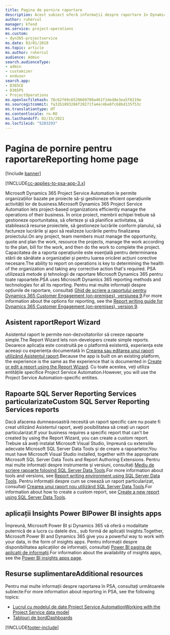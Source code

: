 ```yaml
---
title: Pagina de pornire raportare
description: Acest subiect oferă informații despre raportare în Dynamics 365 Project Service Automation.
author: ruhercul
manager: kfend
ms.service: project-operations
ms.custom:
- dyn365-projectservice
ms.date: 03/01/2019
ms.topic: article
ms.author: ruhercul
audience: Admin
search.audienceType:
- admin
- customizer
- enduser
search.app:
- D365CE
- D365PS
- ProjectOperations
ms.openlocfilehash: 78c62f69c6529669789a461f1ded8e3ea5f8219e
ms.sourcegitcommit: fa32b1893286f20271fa4ec4be8fc68bd135f53c
ms.translationtype: HT
ms.contentlocale: ro-RO
ms.lasthandoff: 02/15/2021
ms.locfileid: "5283293"
---
```

# <a name="reporting-home-page"></a><span data-ttu-id="8ad63-103">Pagina de pornire pentru raportare</span><span class="sxs-lookup"><span data-stu-id="8ad63-103">Reporting home page</span></span>

[!include [banner](../includes/psa-now-project-operations.md)]

[!INCLUDE[cc-applies-to-psa-app-3.x](../includes/cc-applies-to-psa-app-3x.md)]

<span data-ttu-id="8ad63-104">Microsoft Dynamics 365 Project Service Automation le permite organizațiilor bazate pe proiecte să-și gestioneze eficient operațiunile activității lor de business.</span><span class="sxs-lookup"><span data-stu-id="8ad63-104">Microsoft Dynamics 365 Project Service Automation lets project-based organizations efficiently manage the operations of their business.</span></span> <span data-ttu-id="8ad63-105">În orice proiect, membrii echipei trebuie să gestioneze oportunitatea, să oferteze și să planifice activitatea, să stabilească resurse proiectele, să gestioneze lucrările conform planului, să factureze lucrările și apoi să realizeze lucrările pentru finalizarea proiectului.</span><span class="sxs-lookup"><span data-stu-id="8ad63-105">On any project, team members must manage the opportunity, quote and plan the work, resource the projects, manage the work according to the plan, bill for the work, and then do the work to complete the project.</span></span> <span data-ttu-id="8ad63-106">Capacitatea de a raporta operațiunile este esențială pentru determinarea stării de sănătate a organizației și pentru luarea oricărei acțiuni corective necesare.</span><span class="sxs-lookup"><span data-stu-id="8ad63-106">The ability to report on operations is key to determining the health of the organization and taking any corrective action that's required.</span></span> <span data-ttu-id="8ad63-107">PSA utilizează metode și tehnologii de raportare Microsoft Dynamics 365 pentru toate rapoartele.</span><span class="sxs-lookup"><span data-stu-id="8ad63-107">PSA uses Microsoft Dynamics 365 reporting methods and technologies for all its reporting.</span></span> <span data-ttu-id="8ad63-108">Pentru mai multe informații despre opțiunile de raportare, consultați [Ghid de scriere a raportului pentru Dynamics 365 Customer Engagement (on-premises), versiunea 9](https://docs.microsoft.com/dynamics365/customerengagement/on-premises/analytics/reporting-analytics-with-dynamics-365).</span><span class="sxs-lookup"><span data-stu-id="8ad63-108">For more information about the options for reporting, see the [Report writing guide for Dynamics 365 Customer Engagement (on-premises), version 9](https://docs.microsoft.com/dynamics365/customerengagement/on-premises/analytics/reporting-analytics-with-dynamics-365).</span></span>

## <a name="report-wizard"></a><span data-ttu-id="8ad63-109">Asistent raport</span><span class="sxs-lookup"><span data-stu-id="8ad63-109">Report Wizard</span></span>

<span data-ttu-id="8ad63-110">Asistentul raport le permite non-dezvoltatorilor să creeze rapoarte simple.</span><span class="sxs-lookup"><span data-stu-id="8ad63-110">The Report Wizard lets non-developers create simple reports.</span></span> <span data-ttu-id="8ad63-111">Deoarece aplicația este construită pe o platformă existentă, experiența este aceeași cu experiența documentată în [Crearea sau editarea unui raport utilizând Asistentul raport](https://docs.microsoft.com/dynamics365/customerengagement/on-premises/basics/create-edit-copy-report-wizard).</span><span class="sxs-lookup"><span data-stu-id="8ad63-111">Because the app is built on an existing platform, the experience is the same as the experience that is documented in [Create or edit a report using the Report Wizard](https://docs.microsoft.com/dynamics365/customerengagement/on-premises/basics/create-edit-copy-report-wizard).</span></span> <span data-ttu-id="8ad63-112">Cu toate acestea, veți utiliza entitățile specifice Project Service Automation.</span><span class="sxs-lookup"><span data-stu-id="8ad63-112">However, you will use the Project Service Automation-specific entities.</span></span>

## <a name="custom-sql-server-reporting-services-reports"></a><span data-ttu-id="8ad63-113">Rapoarte SQL Server Reporting Services particularizate</span><span class="sxs-lookup"><span data-stu-id="8ad63-113">Custom SQL Server Reporting Services reports</span></span>

<span data-ttu-id="8ad63-114">Dacă afacerea dumneavoastră necesită un raport specific care nu poate fi creat utilizând Asistentul raport, aveți posibilitatea să creați un raport particularizat.</span><span class="sxs-lookup"><span data-stu-id="8ad63-114">If your business requires a specific report that can't be created by using the Report Wizard, you can create a custom report.</span></span> <span data-ttu-id="8ad63-115">Trebuie să aveți instalat Microsoft Visual Studio, împreună cu extensiile adecvate Microsoft SQL Server Data Tools și de creare a rapoartelor.</span><span class="sxs-lookup"><span data-stu-id="8ad63-115">You must have Microsoft Visual Studio installed, together with the appropriate Microsoft SQL Server Data Tools and Report Authoring Extensions.</span></span> <span data-ttu-id="8ad63-116">Pentru mai multe informații despre instrumente și versiuni, consultați [Mediu de scriere rapoarte folosind SQL Server Data Tools](https://docs.microsoft.com/dynamics365/customerengagement/on-premises/analytics/report-writing-environment-using-sql-server-data-tools).</span><span class="sxs-lookup"><span data-stu-id="8ad63-116">For more information about tools and versions, see [Report writing environment using SQL Server Data Tools](https://docs.microsoft.com/dynamics365/customerengagement/on-premises/analytics/report-writing-environment-using-sql-server-data-tools).</span></span> <span data-ttu-id="8ad63-117">Pentru informații despre cum se creează un raport particularizat, consultați [Crearea unui raport nou utilizând SQL Server Data Tools](https://docs.microsoft.com/dynamics365/customerengagement/on-premises/analytics/create-a-new-report-using-sql-server-data-tools).</span><span class="sxs-lookup"><span data-stu-id="8ad63-117">For information about how to create a custom report, see [Create a new report using SQL Server Data Tools](https://docs.microsoft.com/dynamics365/customerengagement/on-premises/analytics/create-a-new-report-using-sql-server-data-tools).</span></span>

## <a name="power-bi-insights-apps"></a><span data-ttu-id="8ad63-118">aplicații Insights Power BI</span><span class="sxs-lookup"><span data-stu-id="8ad63-118">Power BI insights apps</span></span>

<span data-ttu-id="8ad63-119">Împreună, Microsoft Power BI și Dynamics 365 vă oferă o modalitate puternică de a lucra cu datele dvs., sub formă de aplicații Insights.</span><span class="sxs-lookup"><span data-stu-id="8ad63-119">Together, Microsoft Power BI and Dynamics 365 give you a powerful way to work with your data, in the form of insights apps.</span></span> <span data-ttu-id="8ad63-120">Pentru informații despre disponibilitatea aplicațiilor de informații, consultați [Power BI pagina de aplicații de informații](https://powerbi.microsoft.com/power-bi-insights-apps/).</span><span class="sxs-lookup"><span data-stu-id="8ad63-120">For information about the availability of insights apps, see the [Power BI insights apps page](https://powerbi.microsoft.com/power-bi-insights-apps/).</span></span>


## <a name="additional-resources"></a><span data-ttu-id="8ad63-121">Resurse suplimentare</span><span class="sxs-lookup"><span data-stu-id="8ad63-121">Additional resources</span></span>
<span data-ttu-id="8ad63-122">Pentru mai multe informații despre raportarea în PSA, consultați următoarele subiecte:</span><span class="sxs-lookup"><span data-stu-id="8ad63-122">For more information about reporting in PSA, see the following topics:</span></span>

- [<span data-ttu-id="8ad63-123">Lucrul cu modelul de date Project Service Automation</span><span class="sxs-lookup"><span data-stu-id="8ad63-123">Working with the Project Service data model</span></span>](reports-working-project-service-data-model.md)
- [<span data-ttu-id="8ad63-124">Tablouri de bord</span><span class="sxs-lookup"><span data-stu-id="8ad63-124">Dashboards</span></span>](reports-dashboards.md)



[!INCLUDE[footer-include](../includes/footer-banner.md)]